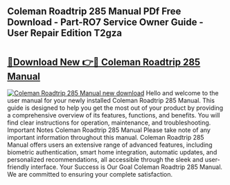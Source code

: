 ## Coleman Roadtrip 285 Manual PDf Free Download - Part-RO7 Service Owner Guide - User Repair Edition T2gza

# <h2><a href="http://bc2899.oget.top/?id=Coleman+Roadtrip+285+Manual">🔗Download New 👉🔴 Coleman Roadtrip 285 Manual</a></h2>

[![Coleman Roadtrip 285 Manual new download](https://i.imgur.com/5g1atiW.png)](http://bc2899.oget.top/?id=Coleman+Roadtrip+285+Manual)
Hello and welcome to the user manual for your newly installed Coleman Roadtrip 285 Manual. This guide is designed to help you get the most out of your product by providing a comprehensive overview of its features, functions, and benefits. You will find clear instructions for operation, maintenance, and troubleshooting. Important Notes Coleman Roadtrip 285 Manual Please take note of any important information throughout this manual. Coleman Roadtrip 285 Manual offers users an extensive range of advanced features, including biometric authentication, smart home integration, automatic updates, and personalized recommendations, all accessible through the sleek and user-friendly interface. Your Success is Our Goal Coleman Roadtrip 285 Manual. We are committed to ensuring your complete satisfaction.

